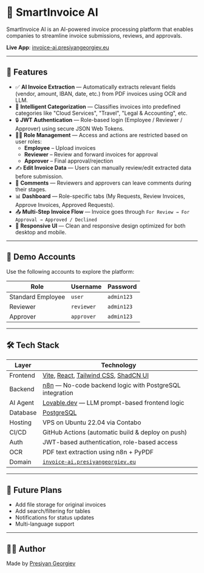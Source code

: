 # 🧾 SmartInvoice AI

SmartInvoice AI is an AI-powered invoice processing platform that enables companies to streamline invoice submissions, reviews, and approvals.

**Live App**: [invoice-ai.presiyangeorgiev.eu](https://invoice-ai.presiyangeorgiev.eu)

---

## 🚀 Features

- ✅ **AI Invoice Extraction** — Automatically extracts relevant fields (vendor, amount, IBAN, date, etc.) from PDF invoices using OCR and LLM.
- 🧠 **Intelligent Categorization** — Classifies invoices into predefined categories like "Cloud Services", "Travel", "Legal & Accounting", etc.
- 🔒 **JWT Authentication** — Role-based login (Employee / Reviewer / Approver) using secure JSON Web Tokens.
- 🧑‍💼 **Role Management** — Access and actions are restricted based on user roles:
  - **Employee** – Upload invoices
  - **Reviewer** – Review and forward invoices for approval
  - **Approver** – Final approval/rejection
- ✍️ **Edit Invoice Data** — Users can manually review/edit extracted data before submission.
- 💬 **Comments** — Reviewers and approvers can leave comments during their stages.
- 📊 **Dashboard** — Role-specific tabs (My Requests, Review Invoices, Approve Invoices, Approved Requests).
- 📤 **Multi-Step Invoice Flow** — Invoice goes through `For Review → For Approval → Approved / Declined`
- 📱 **Responsive UI** — Clean and responsive design optimized for both desktop and mobile.

---

## 👤 Demo Accounts

Use the following accounts to explore the platform:

| Role              |  Username  |  Password  |
|-------------------|------------|------------|
| Standard Employee | `user`     | `admin123` |
| Reviewer          | `reviewer` | `admin123` |
| Approver          | `approver` | `admin123` |

---

## 🛠 Tech Stack

| Layer      | Technology                     |
|------------|--------------------------------|
| Frontend   | [Vite](https://vitejs.dev/), [React](https://reactjs.org/), [Tailwind CSS](https://tailwindcss.com/), [ShadCN UI](https://ui.shadcn.com/) |
| Backend    | [n8n](https://n8n.io/) — No-code backend logic with PostgreSQL integration |
| AI Agent   | [Lovable.dev](https://lovable.dev/) — LLM prompt-based frontend logic |
| Database   | [PostgreSQL](https://www.postgresql.org/) |
| Hosting    | VPS on Ubuntu 22.04 via Contabo |
| CI/CD      | GitHub Actions (automatic build & deploy on push) |
| Auth       | JWT-based authentication, role-based access |
| OCR        | PDF text extraction using n8n + PyPDF |
| Domain     | [`invoice-ai.presiyangeorgiev.eu`](https://invoice-ai.presiyangeorgiev.eu) |

---

## 🧠 Future Plans

- Add file storage for original invoices
- Add search/filtering for tables
- Notifications for status updates
- Multi-language support

---

## 🧑‍💻 Author

Made by [Presiyan Georgiev](https://www.linkedin.com/in/presiyan-georgiev/)
